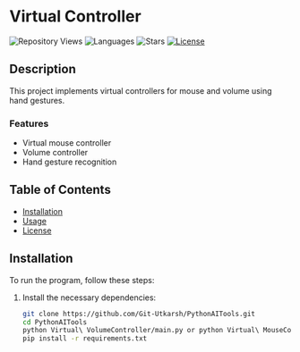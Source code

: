 # Virtual Controller

![Repository Views](https://views.whatilearened.today/views/github/Git-Utkarsh/PythonAITools.svg)
![Languages](https://img.shields.io/github/languages/count/Git-Utkarsh/PythonAITools)
![Stars](https://img.shields.io/github/stars/Git-Utkarsh/PythonAITools?style=social)
[![License](https://img.shields.io/badge/License-MIT-yellow.svg)](https://opensource.org/licenses/MIT)

## Description

This project implements virtual controllers for mouse and volume using hand gestures.

### Features

- Virtual mouse controller
- Volume controller
- Hand gesture recognition
## Table of Contents

- [Installation](#installation)
- [Usage](#usage)
- [License](#license)

## Installation

To run the program, follow these steps:

1. Install the necessary dependencies:

   ```bash
   git clone https://github.com/Git-Utkarsh/PythonAITools.git
   cd PythonAITools
   python Virtual\ VolumeController/main.py or python Virtual\ MouseController/main.py
   pip install -r requirements.txt
